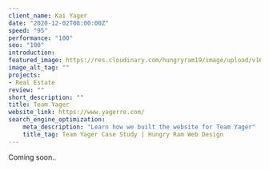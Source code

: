 ```yaml
---
client_name: Kai Yager
date: "2020-12-02T08:00:00Z"
speed: "95"
performance: "100"
seo: "100"
introduction: 
featured_image: https://res.cloudinary.com/hungryram19/image/upload/v1631942389/hungryram/yagerre.jpg
image_alt_tag: ""
projects:
- Real Estate
review: ""
short_description: ""
title: Team Yager
website_link: https://www.yagerre.com/
search_engine_optimization:
    meta_description: "Learn how we built the website for Team Yager"
    title_tag: Team Yager Case Study | Hungry Ram Web Design
---
```

Coming soon..